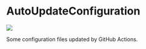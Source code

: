 # AutoUpdateConfiguration

![](https://github.com/lartpang/AutoUpdateConfiguration/workflows/Auto%20update%20data/badge.svg)

Some configuration files updated by GitHub Actions.

